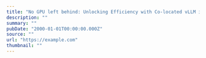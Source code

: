 ```yaml
---
title: "No GPU left behind: Unlocking Efficiency with Co-located vLLM in TRL"
description: ""
summary: ""
pubDate: "2000-01-01T00:00:00.000Z"
source: ""
url: "https://example.com"
thumbnail: ""
---
```


